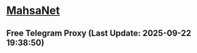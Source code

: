 
# [MahsaNet](https://t.me/mahsa_net)
## Free Telegram Proxy (Last Update: 2025-09-22 19:38:50)

    